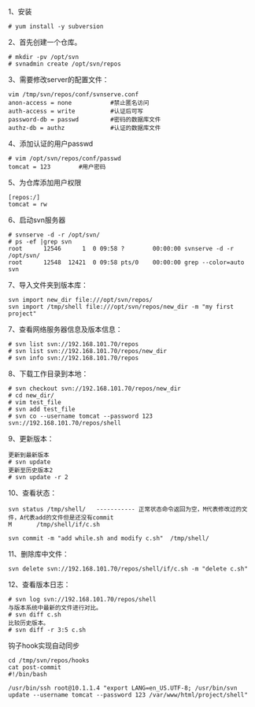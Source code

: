 
1、安装
```
# yum install -y subversion
```  

2、首先创建一个仓库。
```
# mkdir -pv /opt/svn
# svnadmin create /opt/svn/repos
```  

3、需要修改server的配置文件：
```
vim /tmp/svn/repos/conf/svnserve.conf
anon-access = none           #禁止匿名访问
auth-access = write          #认证后可写
password-db = passwd         #密码的数据库文件
authz-db = authz             #认证的数据库文件
```  

4、添加认证的用户passwd  
```
# vim /opt/svn/repos/conf/passwd
tomcat = 123        #用户密码
```

5、为仓库添加用户权限  
```
[repos:/]
tomcat = rw
```

6、启动svn服务器  
```
# svnserve -d -r /opt/svn/
# ps -ef |grep svn
root      12546      1  0 09:58 ?        00:00:00 svnserve -d -r /opt/svn/
root      12548  12421  0 09:58 pts/0    00:00:00 grep --color=auto svn
```  

7、导入文件夹到版本库：
```
svn import new_dir file:///opt/svn/repos/
svn import /tmp/shell file:///opt/svn/repos/new_dir -m "my first project"
```  


7、查看网络服务器信息及版本信息：
```
# svn list svn://192.168.101.70/repos
# svn list svn://192.168.101.70/repos/new_dir
# svn info svn://192.168.101.70/repos 
```  

8、下载工作目录到本地：  
```
# svn checkout svn://192.168.101.70/repos/new_dir
# cd new_dir/
# vim test_file
# svn add test_file
# svn co --username tomcat --password 123 svn://192.168.101.70/repos/shell
```  


9、更新版本：  
```
更新到最新版本
# svn update
更新至历史版本2
# svn update -r 2
```  

10、查看状态：  
```
svn status /tmp/shell/   ----------- 正常状态命令返回为空，M代表修改过的文件，A代表add的文件但是还没有commit
M       /tmp/shell/if/c.sh

svn commit -m "add while.sh and modify c.sh"  /tmp/shell/
```  

11、删除库中文件：  
```
svn delete svn://192.168.101.70/repos/shell/if/c.sh -m "delete c.sh"
```  

12、查看版本日志：  
```
# svn log svn://192.168.101.70/repos/shell
与版本系统中最新的文件进行对比。
# svn diff c.sh
比较历史版本。
# svn diff -r 3:5 c.sh
```  

钩子hook实现自动同步
```
cd /tmp/svn/repos/hooks
cat post-commit
#!/bin/bash

/usr/bin/ssh root@10.1.1.4 "export LANG=en_US.UTF-8; /usr/bin/svn update --username tomcat --password 123 /var/www/html/project/shell"
```  



